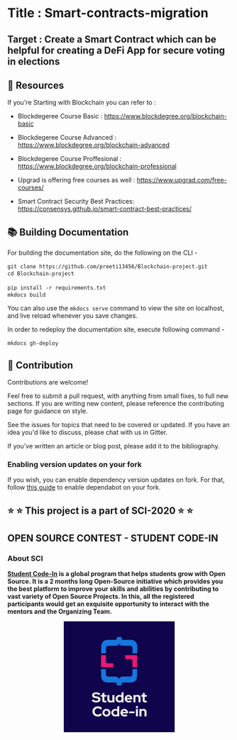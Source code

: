 # Title : Smart-contracts-migration

## Target : Create a Smart Contract which can be helpful for creating a DeFi App for secure voting in elections

## :gift: Resources
If you're Starting with Blockchain you can refer to :

- Blockdegeree Course Basic : https://www.blockdegree.org/blockchain-basic

- Blockdegeree Course Advanced  : https://www.blockdegree.org/blockchain-advanced

- Blockdegeree Course Proffesional : https://www.blockdegree.org/blockchain-professional

- Upgrad is offering free courses as well : https://www.upgrad.com/free-courses/

- Smart Contract Security Best Practices: https://consensys.github.io/smart-contract-best-practices/


## :books: Building Documentation

For building the documentation site, do the following on the CLI -

```
git clone https://github.com/preeti13456/Blockchain-project.git
cd Blockchain-project

pip install -r requirements.txt
mkdocs build
```

You can also use the `mkdocs serve` command to view the site on localhost, and live reload whenever you save changes.

In order to redeploy the documentation site, execute following command -

    mkdocs gh-deploy

## :handshake: Contribution
Contributions are welcome!

Feel free to submit a pull request, with anything from small fixes, to full new sections. If you are writing new content, please reference the contributing page for guidance on style.

See the issues for topics that need to be covered or updated. If you have an idea you'd like to discuss, please chat with us in Gitter.

If you've written an article or blog post, please add it to the bibliography.

### Enabling version updates on your fork
If you wish, you can enable dependency version updates on fork.
For that, follow [this guide](https://docs.github.com/en/github/administering-a-repository/enabling-and-disabling-version-updates) to enable dependabot on your fork.  

## :star: :star: This project is a part of **SCI-2020** :star: :star:
## **OPEN SOURCE CONTEST - STUDENT CODE-IN**

### **About SCI**

**[Student Code-In](https://scodein.tech) is a global program that helps students grow with Open Source. It is a 2 months long Open-Source initiative which provides you the best platform to improve your skills and abilities by contributing to vast variety of Open Source Projects. In this, all the registered participants would get an exquisite opportunity to interact with the mentors and the Organizing Team.**

<p align="center">
  <kbd><img src="assets/sci_logo.jpg" width="250" height="250" ></kbd>
  </p>
